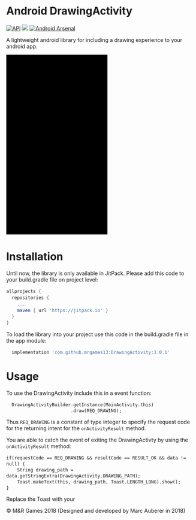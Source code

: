 # Android DrawingActivity

[![API](https://img.shields.io/badge/API-19%2B-red.svg?style=flat)](https://android-arsenal.com/api?level=19)
[![](https://jitpack.io/v/mrgames13/DrawingActivity.svg)](https://jitpack.io/#mrgames13/DrawingActivity)
[![Android Arsenal](https://img.shields.io/badge/Android%20Arsenal-DrawingActivity-blue.svg?style=flat)](https://android-arsenal.com/details/1/7098)

A lightweight android library for including a drawing experience to your android app.

![DemoAnimation](DrawingActivity.gif)

# Installation

Until now, the library is only available in JitPack. Please add this code to your build.gradle file on project level:
```gradle
allprojects {
  repositories {
    ...
    maven { url 'https://jitpack.io' }
  }
}
```
To load the library into your project use this code in the build.gradle file in the app module:
```gradle
  implementation 'com.github.mrgames13:DrawingActivity:1.0.1'
```
# Usage
To use the DrawingActivity include this in a event function:
```android
  DrawingActivityBuilder.getInstance(MainActivity.this)
                        .draw(REQ_DRAWING);
```
Thus `REQ_DRAWING` is a constant of type integer to specify the request code for the returning intent for the `onActivityResult` method.

You are able to catch the event of exiting the DrawingActivty by using the `onActivityResult` method:
```android
if(requestCode == REQ_DRAWING && resultCode == RESULT_OK && data != null) {
    String drawing_path = data.getStringExtra(DrawingActivity.DRAWING_PATH);
    Toast.makeText(this, drawing_path, Toast.LENGTH_LONG).show();
}
```
Replace the Toast with your 

© M&R Games 2018 (Designed and developed by Marc Auberer in 2018)
